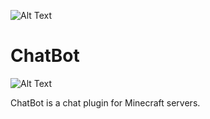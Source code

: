 ![Alt Text](https://i.imgur.com/Hz8FRfn.png)

# ChatBot
![Alt Text](https://i.imgur.com/4LEHuUj.png)

ChatBot is a chat plugin for Minecraft servers. 
